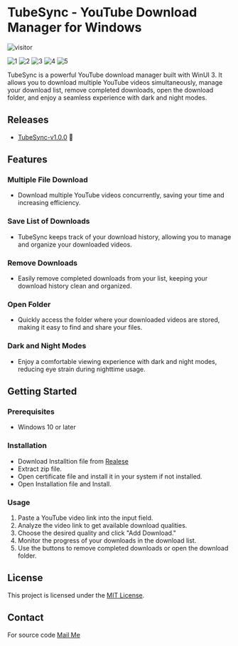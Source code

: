 # TubeSync - YouTube Download Manager for Windows
<p align="left"><img src="https://visitor-badge.laobi.icu/badge?page_id=manusoft.TubeSync-Windows" alt="visitor" style="max-width: 100%;"></p>

![1](https://github.com/manusoft/TubeSync-Windows/assets/83714923/4ac35381-92f2-4814-b9b5-c30897f5857d)
![2](https://github.com/manusoft/TubeSync-Windows/assets/83714923/2097fa94-2ded-41d1-a718-47210b89524b)
![3](https://github.com/manusoft/TubeSync-Windows/assets/83714923/12d0c62f-ae39-421d-8f47-a442597f52fc)
![4](https://github.com/manusoft/TubeSync-Windows/assets/83714923/cbe882f0-4330-4194-8fda-0bf7b378c9ab)
![5](https://github.com/manusoft/TubeSync-Windows/assets/83714923/20e81a0a-12d8-4f0f-8b33-01aa06643e37)

TubeSync is a powerful YouTube download manager built with WinUI 3. It allows you to download multiple YouTube videos simultaneously, manage your download list, remove completed downloads, open the download folder, and enjoy a seamless experience with dark and night modes.

## Releases

* [TubeSync-v1.0.0](https://github.com/manusoft/TubeSync-Windows/releases/tag/v1.0.0) **🎉**

## Features

### Multiple File Download
- Download multiple YouTube videos concurrently, saving your time and increasing efficiency.

### Save List of Downloads
- TubeSync keeps track of your download history, allowing you to manage and organize your downloaded videos.

### Remove Downloads
- Easily remove completed downloads from your list, keeping your download history clean and organized.

### Open Folder
- Quickly access the folder where your downloaded videos are stored, making it easy to find and share your files.

### Dark and Night Modes
- Enjoy a comfortable viewing experience with dark and night modes, reducing eye strain during nighttime usage.

## Getting Started

### Prerequisites
- Windows 10 or later

### Installation
- Download Installtion file from [Realese](https://github.com/manusoft/TubeSync-Windows/releases)
- Extract zip file.
- Open certificate file and install it in your system if not installed.
- Open Installation file and Install.
    
### Usage
1. Paste a YouTube video link into the input field.
2. Analyze the video link to get available download qualities.
3. Choose the desired quality and click "Add Download."
4. Monitor the progress of your downloads in the download list.
5. Use the buttons to remove completed downloads or open the download folder.

## License

This project is licensed under the [MIT License](LICENSE.txt).

## Contact

For source code [Mail Me](mailto:me@manojbabu.in)

